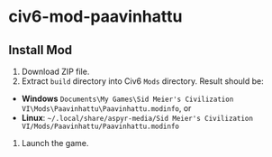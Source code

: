# civ6-mod-paavinhattu

## Install Mod

1. Download ZIP file.
1. Extract `build` directory into Civ6 `Mods` directory. Result should be:
* **Windows** `Documents\My Games\Sid Meier's Civilization VI\Mods\Paavinhattu\Paavinhattu.modinfo`, or
* **Linux**: `~/.local/share/aspyr-media/Sid Meier's Civilization VI/Mods/Paavinhattu/Paavinhattu.modinfo`
1. Launch the game.
